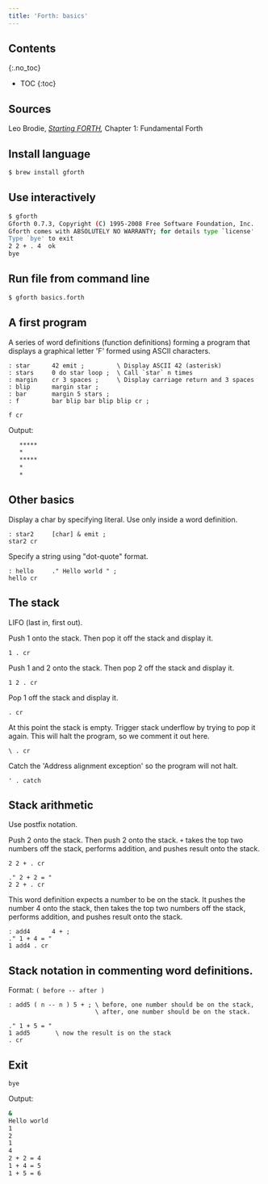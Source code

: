 ```yaml
---
title: 'Forth: basics'
---
```


## Contents
{:.no_toc}

* TOC
{:toc}


## Sources

Leo Brodie, *[Starting FORTH],* Chapter 1: Fundamental Forth

[Starting FORTH]: https://www.forth.com/starting-forth/


## Install language

```sh
$ brew install gforth
```

## Use interactively
 
```sh
$ gforth
Gforth 0.7.3, Copyright (C) 1995-2008 Free Software Foundation, Inc.
Gforth comes with ABSOLUTELY NO WARRANTY; for details type `license'
Type `bye' to exit
2 2 + . 4  ok
bye
```


## Run file from command line

```sh
$ gforth basics.forth
```


## A first program

A series of word definitions (function definitions) forming a program
that displays a graphical letter 'F' formed using ASCII characters.

```forth
: star      42 emit ;         \ Display ASCII 42 (asterisk)
: stars     0 do star loop ;  \ Call `star` n times
: margin    cr 3 spaces ;     \ Display carriage return and 3 spaces
: blip      margin star ;
: bar       margin 5 stars ;
: f         bar blip bar blip blip cr ;

f cr
```

Output:

```sh
   *****
   *
   *****
   *
   *
```


## Other basics

Display a char by specifying literal. Use only inside a word definition.

```forth
: star2     [char] & emit ;
star2 cr
```

Specify a string using "dot-quote" format.

```forth
: hello     ." Hello world " ;
hello cr
```


## The stack

LIFO (last in, first out).

Push 1 onto the stack. Then pop it off the stack and display it.

```forth
1 . cr
```

Push 1 and 2 onto the stack. Then pop 2 off the stack and display it.

```forth
1 2 . cr
```

Pop 1 off the stack and display it.

```forth
. cr
```

At this point the stack is empty. Trigger stack underflow by trying
to pop it again. This will halt the program, so we comment it out here.

```forth
\ . cr
```

Catch the 'Address alignment exception' so the program will not halt.

```forth
' . catch
```

## Stack arithmetic

Use postfix notation.

Push 2 onto the stack. Then push 2 onto the stack. `+` takes the top
two numbers off the stack, performs addition, and pushes result onto
the stack.

```forth
2 2 + . cr

." 2 + 2 = "
2 2 + . cr
```

This word definition expects a number to be on the stack. It pushes
the number 4 onto the stack, then takes the top two numbers off the
stack, performs addition, and pushes result onto the stack.

```forth
: add4      4 + ;
." 1 + 4 = "
1 add4 . cr
```


## Stack notation in commenting word definitions.

Format: `( before -- after )`

```forth
: add5 ( n -- n ) 5 + ; \ before, one number should be on the stack,
                        \ after, one number should be on the stack.

." 1 + 5 = "
1 add5       \ now the result is on the stack
. cr
```


## Exit

```forth
bye
```


Output:

```sh
&
Hello world 
1 
2 
1 
4 
2 + 2 = 4 
1 + 4 = 5 
1 + 5 = 6 
```
